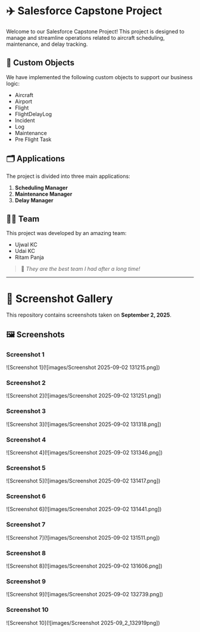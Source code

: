 # ✈️ Salesforce Capstone Project

Welcome to our Salesforce Capstone Project! This project is designed to manage and streamline operations related to aircraft scheduling, maintenance, and delay tracking.

## 🧩 Custom Objects
We have implemented the following custom objects to support our business logic:
- Aircraft
- Airport
- Flight
- FlightDelayLog
- Incident
- Log
- Maintenance
- Pre Flight Task

## 🗂️ Applications
The project is divided into three main applications:
1. **Scheduling Manager**
2. **Maintenance Manager**
3. **Delay Manager**

## 👨‍💻 Team
This project was developed by an amazing team:
- Ujwal KC
- Udai KC
- Ritam Panja

> 💬 *They are the best team I had after a long time!*

---

# 📸 Screenshot Gallery

This repository contains screenshots taken on **September 2, 2025**.

## 🖼️ Screenshots
### Screenshot 1
![Screenshot 1](![images/Screenshot 2025-09-02 131215.png])

### Screenshot 2
![Screenshot 2](![images/Screenshot 2025-09-02 131251.png])

### Screenshot 3
![Screenshot 3](![images/Screenshot 2025-09-02 131318.png])

### Screenshot 4
![Screenshot 4](![images/Screenshot 2025-09-02 131346.png])

### Screenshot 5
![Screenshot 5](![images/Screenshot 2025-09-02 131417.png])

### Screenshot 6
![Screenshot 6](![images/Screenshot 2025-09-02 131441.png])

### Screenshot 7
![Screenshot 7](![images/Screenshot 2025-09-02 131511.png])

### Screenshot 8
![Screenshot 8](![images/Screenshot 2025-09-02 131606.png])

### Screenshot 9
![Screenshot 9](![images/Screenshot 2025-09-02 132739.png])

### Screenshot 10
![Screenshot 10](![images/Screenshot 2025-09_2_132919png])

